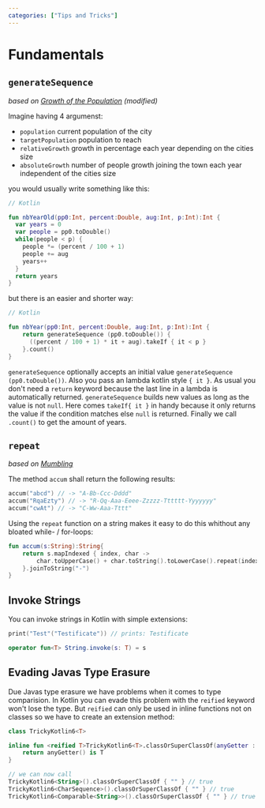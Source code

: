 ```yaml
---
categories: ["Tips and Tricks"]
---
```


# Fundamentals

## `generateSequence`

_based on [Growth of the Population](https://www.codewars.com/kata/growth-of-a-population/) (modified)_

Imagine having 4 argumenst:

* `population` current population of the city
* `targetPopulation` population to reach
* `relativeGrowth` growth in percentage each year depending on the cities size
* `absoluteGrowth` number of people growth joining the town each year independent of the cities size

you would usually write something like this:

```kotlin
// Kotlin

fun nbYearOld(pp0:Int, percent:Double, aug:Int, p:Int):Int {
  var years = 0
  var people = pp0.toDouble()
  while(people < p) {
    people *= (percent / 100 + 1)
    people += aug
    years++
  }
  return years
}
```

but there is an easier and shorter way:

```kotlin
// Kotlin

fun nbYear(pp0:Int, percent:Double, aug:Int, p:Int):Int {
    return generateSequence (pp0.toDouble()) {
      ((percent / 100 + 1) * it + aug).takeIf { it < p }
    }.count()
}
```

`generateSequence` optionally accepts an initial value `generateSequence (pp0.toDouble())`. Also you pass an lambda kotlin style `{ it }`.
As usual you don't need a `return` keyword because the last line in a lambda is automatically returned.
`generateSequence` builds new values as long as the value is not `null`. Here comes `takeIf{ it }` in handy because it only returns the value
if the condition matches else `null` is returned. Finally we call `.count()` to get the amount of years.

## `repeat`

_based on [Mumbling](https://www.codewars.com/kata/mumbling/kotlin)_

The method `accum` shall return the following results:

```kotlin
accum("abcd") // -> "A-Bb-Ccc-Dddd"
accum("RqaEzty") // -> "R-Qq-Aaa-Eeee-Zzzzz-Tttttt-Yyyyyyy"
accum("cwAt") // -> "C-Ww-Aaa-Tttt"
```

Using the `repeat` function on a string makes it easy to do this whithout any bloated while- / for-loops:

```kotlin
fun accum(s:String):String{
    return s.mapIndexed { index, char ->
        char.toUpperCase() + char.toString().toLowerCase().repeat(index)
    }.joinToString("-")
}
```

## Invoke Strings

You can invoke strings in Kotlin with simple extensions:

```kotlin
print("Test"("Testificate")) // prints: Testificate

operator fun<T> String.invoke(s: T) = s
```

## Evading Javas Type Erasure

Due Javas type erasure we have problems when it comes to type comparision. In Kotlin you can evade this problem with the `reified` keyword won't lose
the type. But `reified` can only be used in inline functions not on classes so we have to create an extension method:

```kotlin
class TrickyKotlin6<T>

inline fun <reified T>TrickyKotlin6<T>.classOrSuperClassOf(anyGetter : () -> Any) : Boolean{
    return anyGetter() is T
}

// we can now call
TrickyKotlin6<String>().classOrSuperClassOf { "" } // true
TrickyKotlin6<CharSequence>().classOrSuperClassOf { "" } // true
TrickyKotlin6<Comparable<String>>().classOrSuperClassOf { "" } // true
```